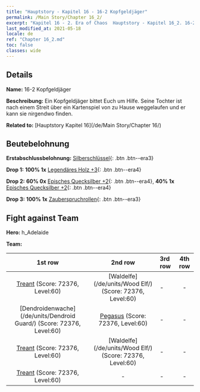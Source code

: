 ```yaml
---
title: "Hauptstory - Kapitel 16 - 16-2 Kopfgeldjäger"
permalink: /Main Story/Chapter 16_2/
excerpt: "Kapitel 16 - 2. Era of Chaos  Hauptstory - Kapitel 16_2. 16-2 Kopfgeldjäger"
last_modified_at: 2021-05-18
locale: de
ref: "Chapter 16_2.md"
toc: false
classes: wide
---
```


## Details

 **Name:** 16-2 Kopfgeldjäger

 **Beschreibung:** Ein Kopfgeldjäger bittet Euch um Hilfe. Seine Tochter ist nach einem Streit über ein Kartenspiel von zu Hause weggelaufen und er kann sie nirgendwo finden.

 **Related to:** [Hauptstory Kapitel 16](/de/Main Story/Chapter 16/)

## Beutebelohnung

 **Erstabschlussbelohnung:** [Silberschlüssel](/ItemsDE/con_693/){: .btn .btn--era3}

 **Drop 1:** **100% 1x** [Legendäres Holz +3](/ItemsDE/mat_55/){: .btn .btn--era4}

 **Drop 2:** **60% 0x** [Episches Quecksilber +2](/ItemsDE/mat_49/){: .btn .btn--era4}, **40% 1x** [Episches Quecksilber +2](/ItemsDE/mat_49/){: .btn .btn--era4}

 **Drop 3:** **100% 1x** [Zauberspruchrollen](/ItemsDE/con_694/){: .btn .btn--era3}


## Fight against Team
 **Hero:** h_Adelaide

 **Team:**


  | 1st row | 2nd row | 3rd row | 4th row |
  |:----:|:----:|:----|:----:|
  | [Treant](/de/units/Treant/) (Score: 72376, Level:60)  | [Waldelfe](/de/units/Wood Elf/) (Score: 72376, Level:60)  | - | - |
  | [Dendroidenwache](/de/units/Dendroid Guard/) (Score: 72376, Level:60)  | [Pegasus](/de/units/Pegasus/) (Score: 72376, Level:60)  | - | - |
  | [Treant](/de/units/Treant/) (Score: 72376, Level:60)  | [Waldelfe](/de/units/Wood Elf/) (Score: 72376, Level:60)  | - | - |
  | [Treant](/de/units/Treant/) (Score: 72376, Level:60)  | - | - | - |


